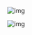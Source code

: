 ![img](xml-and-js\module-04\assignments\activity-2-server.png)

![img](xml-and-js\module-04\assignments\activity-2-output.png)